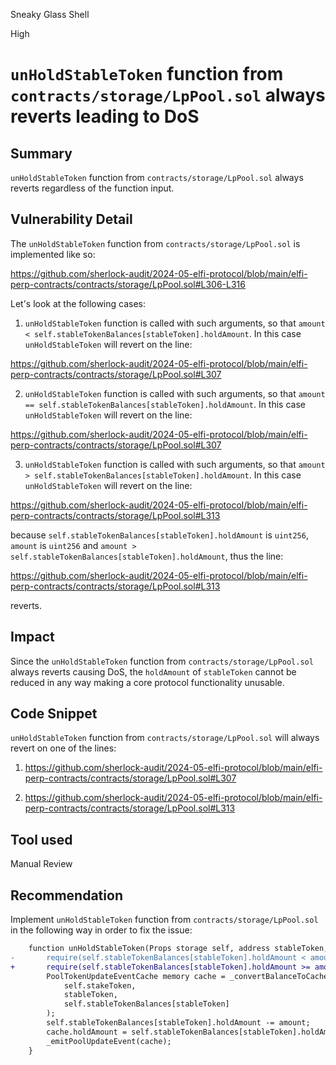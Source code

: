 Sneaky Glass Shell

High

# `unHoldStableToken` function from `contracts/storage/LpPool.sol` always reverts leading to DoS

## Summary
`unHoldStableToken` function from `contracts/storage/LpPool.sol` always reverts regardless of the function input.

## Vulnerability Detail
The `unHoldStableToken` function from `contracts/storage/LpPool.sol` is implemented like so:

https://github.com/sherlock-audit/2024-05-elfi-protocol/blob/main/elfi-perp-contracts/contracts/storage/LpPool.sol#L306-L316

Let's look at the following cases:

1) `unHoldStableToken` function is called with such arguments, so that `amount < self.stableTokenBalances[stableToken].holdAmount`. In this case `unHoldStableToken` will revert on the line:

https://github.com/sherlock-audit/2024-05-elfi-protocol/blob/main/elfi-perp-contracts/contracts/storage/LpPool.sol#L307

2) `unHoldStableToken` function is called with such arguments, so that `amount == self.stableTokenBalances[stableToken].holdAmount`. In this case `unHoldStableToken` will revert on the line:

https://github.com/sherlock-audit/2024-05-elfi-protocol/blob/main/elfi-perp-contracts/contracts/storage/LpPool.sol#L307

3) `unHoldStableToken` function is called with such arguments, so that `amount > self.stableTokenBalances[stableToken].holdAmount`. In this case `unHoldStableToken` will revert on the line:

https://github.com/sherlock-audit/2024-05-elfi-protocol/blob/main/elfi-perp-contracts/contracts/storage/LpPool.sol#L313

because `self.stableTokenBalances[stableToken].holdAmount` is `uint256`, `amount` is `uint256` and `amount > self.stableTokenBalances[stableToken].holdAmount`, thus the line:

https://github.com/sherlock-audit/2024-05-elfi-protocol/blob/main/elfi-perp-contracts/contracts/storage/LpPool.sol#L313

reverts.

## Impact
Since the `unHoldStableToken` function from `contracts/storage/LpPool.sol` always reverts causing DoS, the `holdAmount` of `stableToken` cannot be reduced in any way making a core protocol functionality unusable.

## Code Snippet
`unHoldStableToken` function from `contracts/storage/LpPool.sol` will always revert on one of the lines:

1) https://github.com/sherlock-audit/2024-05-elfi-protocol/blob/main/elfi-perp-contracts/contracts/storage/LpPool.sol#L307

2) https://github.com/sherlock-audit/2024-05-elfi-protocol/blob/main/elfi-perp-contracts/contracts/storage/LpPool.sol#L313

## Tool used
Manual Review

## Recommendation
Implement `unHoldStableToken` function from `contracts/storage/LpPool.sol` in the following way in order to fix the issue:

```diff
    function unHoldStableToken(Props storage self, address stableToken, uint256 amount) external {
-       require(self.stableTokenBalances[stableToken].holdAmount < amount, "sub hold bigger than hold");
+       require(self.stableTokenBalances[stableToken].holdAmount >= amount, "sub hold bigger than hold");
        PoolTokenUpdateEventCache memory cache = _convertBalanceToCache(
            self.stakeToken,
            stableToken,
            self.stableTokenBalances[stableToken]
        );
        self.stableTokenBalances[stableToken].holdAmount -= amount;
        cache.holdAmount = self.stableTokenBalances[stableToken].holdAmount;
        _emitPoolUpdateEvent(cache);
    }
```
